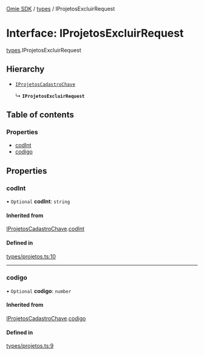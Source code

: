 [Omie SDK](../README.md) / [types](../modules/types.md) / IProjetosExcluirRequest

# Interface: IProjetosExcluirRequest

[types](../modules/types.md).IProjetosExcluirRequest

## Hierarchy

- [`IProjetosCadastroChave`](types.IProjetosCadastroChave.md)

  ↳ **`IProjetosExcluirRequest`**

## Table of contents

### Properties

- [codInt](types.IProjetosExcluirRequest.md#codint)
- [codigo](types.IProjetosExcluirRequest.md#codigo)

## Properties

### codInt

• `Optional` **codInt**: `string`

#### Inherited from

[IProjetosCadastroChave](types.IProjetosCadastroChave.md).[codInt](types.IProjetosCadastroChave.md#codint)

#### Defined in

[types/projetos.ts:10](https://github.com/lucas-bogos/omie-sdk/blob/fa631c8/src/types/projetos.ts#L10)

___

### codigo

• `Optional` **codigo**: `number`

#### Inherited from

[IProjetosCadastroChave](types.IProjetosCadastroChave.md).[codigo](types.IProjetosCadastroChave.md#codigo)

#### Defined in

[types/projetos.ts:9](https://github.com/lucas-bogos/omie-sdk/blob/fa631c8/src/types/projetos.ts#L9)
